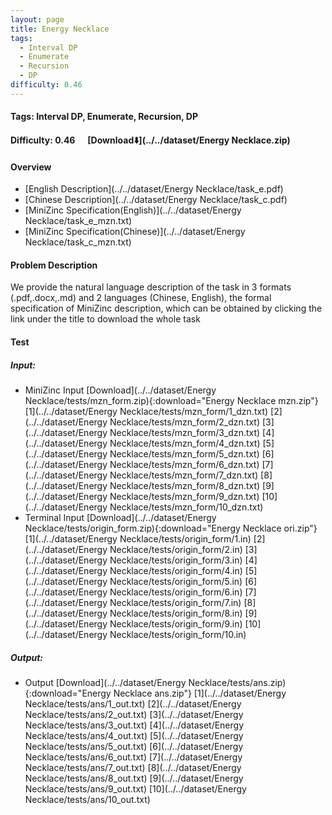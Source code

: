```yaml
---
layout: page
title: Energy Necklace
tags:
  - Interval DP
  - Enumerate
  - Recursion
  - DP
difficulty: 0.46
---
```


#### Tags: Interval DP, Enumerate, Recursion, DP
#### Difficulty: 0.46 &nbsp;&nbsp;&nbsp;&nbsp; [Download⬇️](../../dataset/Energy Necklace.zip)
#### Overview
- [English Description](../../dataset/Energy Necklace/task_e.pdf)
- [Chinese Description](../../dataset/Energy Necklace/task_c.pdf)
- [MiniZinc Specification(English)](../../dataset/Energy Necklace/task_e_mzn.txt)
- [MiniZinc Specification(Chinese)](../../dataset/Energy Necklace/task_c_mzn.txt)

#### Problem Description
We provide the natural language description of the task in 3 formats (.pdf,.docx,.md) and 2 languages (Chinese, English), the formal specification of MiniZinc description, which can be obtained by clicking the link under the title to download the whole task
#### Test
##### Input:
- MiniZinc Input [Download](../../dataset/Energy Necklace/tests/mzn_form.zip){:download="Energy Necklace mzn.zip"} [1](../../dataset/Energy Necklace/tests/mzn_form/1_dzn.txt) [2](../../dataset/Energy Necklace/tests/mzn_form/2_dzn.txt) [3](../../dataset/Energy Necklace/tests/mzn_form/3_dzn.txt) [4](../../dataset/Energy Necklace/tests/mzn_form/4_dzn.txt) [5](../../dataset/Energy Necklace/tests/mzn_form/5_dzn.txt) [6](../../dataset/Energy Necklace/tests/mzn_form/6_dzn.txt) [7](../../dataset/Energy Necklace/tests/mzn_form/7_dzn.txt) [8](../../dataset/Energy Necklace/tests/mzn_form/8_dzn.txt) [9](../../dataset/Energy Necklace/tests/mzn_form/9_dzn.txt) [10](../../dataset/Energy Necklace/tests/mzn_form/10_dzn.txt) 
- Terminal Input [Download](../../dataset/Energy Necklace/tests/origin_form.zip){:download="Energy Necklace ori.zip"} [1](../../dataset/Energy Necklace/tests/origin_form/1.in) [2](../../dataset/Energy Necklace/tests/origin_form/2.in) [3](../../dataset/Energy Necklace/tests/origin_form/3.in) [4](../../dataset/Energy Necklace/tests/origin_form/4.in) [5](../../dataset/Energy Necklace/tests/origin_form/5.in) [6](../../dataset/Energy Necklace/tests/origin_form/6.in) [7](../../dataset/Energy Necklace/tests/origin_form/7.in) [8](../../dataset/Energy Necklace/tests/origin_form/8.in) [9](../../dataset/Energy Necklace/tests/origin_form/9.in) [10](../../dataset/Energy Necklace/tests/origin_form/10.in) 

##### Output:
- Output [Download](../../dataset/Energy Necklace/tests/ans.zip){:download="Energy Necklace ans.zip"} [1](../../dataset/Energy Necklace/tests/ans/1_out.txt) [2](../../dataset/Energy Necklace/tests/ans/2_out.txt) [3](../../dataset/Energy Necklace/tests/ans/3_out.txt) [4](../../dataset/Energy Necklace/tests/ans/4_out.txt) [5](../../dataset/Energy Necklace/tests/ans/5_out.txt) [6](../../dataset/Energy Necklace/tests/ans/6_out.txt) [7](../../dataset/Energy Necklace/tests/ans/7_out.txt) [8](../../dataset/Energy Necklace/tests/ans/8_out.txt) [9](../../dataset/Energy Necklace/tests/ans/9_out.txt) [10](../../dataset/Energy Necklace/tests/ans/10_out.txt) 

